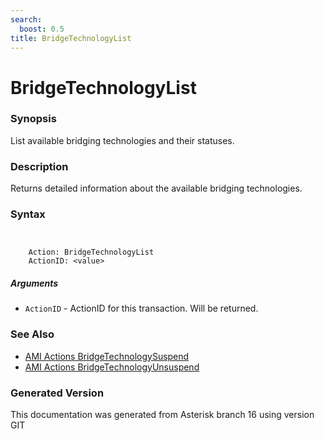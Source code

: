```yaml
---
search:
  boost: 0.5
title: BridgeTechnologyList
---
```


# BridgeTechnologyList

### Synopsis

List available bridging technologies and their statuses.

### Description

Returns detailed information about the available bridging technologies.<br>


### Syntax


```


    Action: BridgeTechnologyList
    ActionID: <value>

```
##### Arguments


* `ActionID` - ActionID for this transaction. Will be returned.<br>

### See Also

* [AMI Actions BridgeTechnologySuspend](/Asterisk_16_Documentation/API_Documentation/AMI_Actions/BridgeTechnologySuspend)
* [AMI Actions BridgeTechnologyUnsuspend](/Asterisk_16_Documentation/API_Documentation/AMI_Actions/BridgeTechnologyUnsuspend)


### Generated Version

This documentation was generated from Asterisk branch 16 using version GIT 